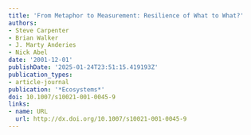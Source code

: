 ```yaml
---
title: 'From Metaphor to Measurement: Resilience of What to What?'
authors:
- Steve Carpenter
- Brian Walker
- J. Marty Anderies
- Nick Abel
date: '2001-12-01'
publishDate: '2025-01-24T23:51:15.419193Z'
publication_types:
- article-journal
publication: '*Ecosystems*'
doi: 10.1007/s10021-001-0045-9
links:
- name: URL
  url: http://dx.doi.org/10.1007/s10021-001-0045-9
---
```

